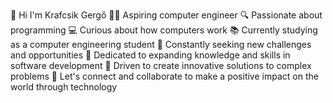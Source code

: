 👋 Hi I'm Krafcsik Gergő
👨‍💻 Aspiring computer engineer
🔍 Passionate about programming
💻 Curious about how computers work
📚 Currently studying as a computer engineering student
🌟 Constantly seeking new challenges and opportunities
🧠 Dedicated to expanding knowledge and skills in software development
🚀 Driven to create innovative solutions to complex problems
💪 Let's connect and collaborate to make a positive impact on the world through technology
